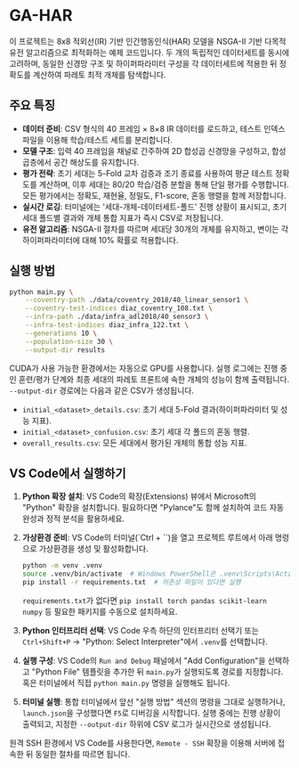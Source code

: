 # GA-HAR

이 프로젝트는 8x8 적외선(IR) 기반 인간행동인식(HAR) 모델을 NSGA-II 기반 다목적 유전 알고리즘으로 최적화하는 예제 코드입니다. 두 개의 독립적인 데이터세트를 동시에 고려하며, 동일한 신경망 구조 및 하이퍼파라미터 구성을 각 데이터세트에 적용한 뒤 정확도를 계산하여 파레토 최적 개체를 탐색합니다.

## 주요 특징

- **데이터 준비**: CSV 형식의 40 프레임 × 8×8 IR 데이터를 로드하고, 테스트 인덱스 파일을 이용해 학습/테스트 세트를 분리합니다.
- **모델 구조**: 입력 40 프레임을 채널로 간주하여 2D 합성곱 신경망을 구성하고, 합성곱층에서 공간 해상도를 유지합니다.
- **평가 전략**: 초기 세대는 5-Fold 교차 검증과 조기 종료를 사용하여 평균 테스트 정확도를 계산하며, 이후 세대는 80/20 학습/검증 분할을 통해 단일 평가를 수행합니다. 모든 평가에서는 정확도, 재현율, 정밀도, F1-score, 혼동 행렬을 함께 저장합니다.
- **실시간 로깅**: 터미널에는 '세대-개체-데이터세트-폴드' 진행 상황이 표시되고, 초기 세대 폴드별 결과와 개체 통합 지표가 즉시 CSV로 저장됩니다.
- **유전 알고리즘**: NSGA-II 절차를 따르며 세대당 30개의 개체를 유지하고, 변이는 각 하이퍼파라미터에 대해 10% 확률로 적용합니다.

## 실행 방법

```bash
python main.py \
    --coventry-path ./data/coventry_2018/40_linear_sensor1 \
    --coventry-test-indices diaz_coventry_108.txt \
    --infra-path ./data/infra_adl2018/40_sensor3 \
    --infra-test-indices diaz_infra_122.txt \
    --generations 10 \
    --population-size 30 \
    --output-dir results
```

CUDA가 사용 가능한 환경에서는 자동으로 GPU를 사용합니다. 실행 로그에는 진행 중인 훈련/평가 단계와 최종 세대의 파레토 프론트에 속한 개체의 성능이 함께 출력됩니다. `--output-dir` 경로에는 다음과 같은 CSV가 생성됩니다.

- `initial_<dataset>_details.csv`: 초기 세대 5-Fold 결과(하이퍼파라미터 및 성능 지표).
- `initial_<dataset>_confusion.csv`: 초기 세대 각 폴드의 혼동 행렬.
- `overall_results.csv`: 모든 세대에서 평가된 개체의 통합 성능 지표.

## VS Code에서 실행하기

1. **Python 확장 설치**: VS Code의 확장(Extensions) 뷰에서 Microsoft의 "Python" 확장을 설치합니다. 필요하다면 "Pylance"도 함께 설치하여 코드 자동 완성과 정적 분석을 활용하세요.
2. **가상환경 준비**: VS Code의 터미널(`Ctrl + ``)을 열고 프로젝트 루트에서 아래 명령으로 가상환경을 생성 및 활성화합니다.

   ```bash
   python -m venv .venv
   source .venv/bin/activate  # Windows PowerShell은 .venv\Scripts\Activate.ps1
   pip install -r requirements.txt  # 의존성 파일이 있다면 실행
   ```

   `requirements.txt`가 없다면 `pip install torch pandas scikit-learn numpy` 등 필요한 패키지를 수동으로 설치하세요.
3. **Python 인터프리터 선택**: VS Code 우측 하단의 인터프리터 선택기 또는 `Ctrl+Shift+P` → "Python: Select Interpreter"에서 `.venv`를 선택합니다.
4. **실행 구성**: VS Code의 `Run and Debug` 패널에서 "Add Configuration"을 선택하고 "Python File" 템플릿을 추가한 뒤 `main.py`가 실행되도록 경로를 지정합니다. 혹은 터미널에서 직접 `python main.py` 명령을 실행해도 됩니다.
5. **터미널 실행**: 통합 터미널에서 앞선 "실행 방법" 섹션의 명령을 그대로 실행하거나, `launch.json`을 구성했다면 `F5`로 디버깅을 시작합니다. 실행 중에는 진행 상황이 출력되고, 지정한 `--output-dir` 하위에 CSV 로그가 실시간으로 생성됩니다.

원격 SSH 환경에서 VS Code를 사용한다면, `Remote - SSH` 확장을 이용해 서버에 접속한 뒤 동일한 절차를 따르면 됩니다.
